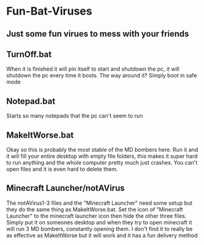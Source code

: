 # Fun-Bat-Viruses
Just some fun virues to mess with your friends
-----------------------------------------

TurnOff.bat
-----------------------------------------
When it is finished it will pin itself to start and shutdown the pc, it will shutdown the pc every time it boots. The way around it? Simply boot in safe mode

Notepad.bat
-----------------------------------------
Starts so many notepads that the pc can't seem to run

MakeItWorse.bat
-----------------------------------------
Okay so this is probably the most stable of the MD bombers here. Run it and it will fill your entire desktop with empty file folders, this makes it super hard to run anything and the whole computer pretty much just crashes. You can't open files and it is even hard to delete them. 

Minecraft Launcher/notAVirus
-----------------------------------------
The notAVirus1-3 files and the "Minecraft Launcher" need some setup but they do the same thing as MakeItWorse.bat. Set the icon of "Minecraft Launcher" to the minecraft launcher icon then hide the other three files. Simply put it on someones desktop and when they try to open minecraft it will run 3 MD bombers, constantly opening them. I don't find it to really be as effective as MakeItWorse but it will work and it has a fun delivery method 
